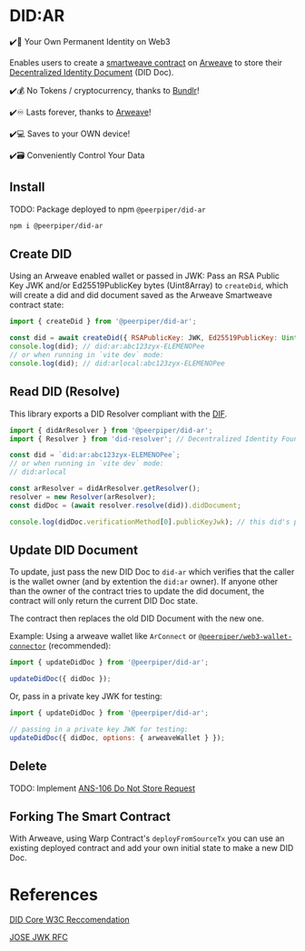 # DID:AR

✔️📇 Your Own Permanent Identity on Web3

Enables users to create a [smartweave contract](https://arweave.medium.com/introducing-smartweave-building-smart-contracts-with-arweave-1fc85cb3b632) on [Arweave](https://www.arweave.org/) to store their [Decentralized Identity Document](https://www.w3.org/TR/did-core/) (DID Doc).

✔️💰 No Tokens / cryptocurrency, thanks to [Bundlr](https://bundlr.network/)!

✔️♾️ Lasts forever, thanks to [Arweave](https://www.arweave.org/)!

✔️💻 Saves to your OWN device!

✔️🗃️ Conveniently Control Your Data

## Install

TODO: Package deployed to npm `@peerpiper/did-ar`

```sh
npm i @peerpiper/did-ar
```

## Create DID

Using an Arweave enabled wallet or passed in JWK: Pass an RSA Public Key JWK and/or Ed25519PublicKey bytes (Uint8Array) to `createDid`, which will create a did and did document saved as the Arweave Smartweave contract state:

```js
import { createDid } from '@peerpiper/did-ar';

const did = await createDid({ RSAPublicKey: JWK, Ed25519PublicKey: Uint8Array });
console.log(did); // did:ar:abc123zyx-ELEMENOPee
// or when running in `vite dev` mode:
console.log(did); // did:arlocal:abc123zyx-ELEMENOPee
```

## Read DID (Resolve)

This library exports a DID Resolver compliant with the [DIF](https://github.com/decentralized-identity/did-resolver).

```js
import { didArResolver } from '@peerpiper/did-ar';
import { Resolver } from 'did-resolver'; // Decentralized Identity Foundation

const did = `did:ar:abc123zyx-ELEMENOPee`;
// or when running in `vite dev` mode:
// did:arlocal

const arResolver = didArResolver.getResolver();
resolver = new Resolver(arResolver);
const didDoc = (await resolver.resolve(did)).didDocument;

console.log(didDoc.verificationMethod[0].publicKeyJwk); // this did's public key
```

## Update DID Document

To update, just pass the new DID Doc to `did-ar` which verifies that the caller is the wallet owner (and by extention the `did:ar` owner). If anyone other than the owner of the contract tries to update the did document, the contract will only return the current DID Doc state.

The contract then replaces the old DID Document with the new one.

Example: Using a arweave wallet like `ArConnect` or [`@peerpiper/web3-wallet-connector`](https://www.npmjs.com/package/@peerpiper/web3-wallet-connector) (recommended):

```js
import { updateDidDoc } from '@peerpiper/did-ar';

updateDidDoc({ didDoc });
```

Or, pass in a private key JWK for testing:

```js
import { updateDidDoc } from '@peerpiper/did-ar';

// passing in a private key JWK for testing:
updateDidDoc({ didDoc, options: { arweaveWallet } });
```

## Delete

TODO: Implement [ANS-106 Do Not Store Request](https://github.com/ArweaveTeam/arweave-standards/blob/master/ans/ANS-106.md)

## Forking The Smart Contract

With Arweave, using Warp Contract's `deployFromSourceTx` you can use an existing deployed contract and add your own initial state to make a new DID Doc.

# References

[DID Core W3C Reccomendation](https://w3c.github.io/did-core/)

[JOSE JWK RFC](https://www.rfc-editor.org/rfc/rfc8037.html#section-2)
